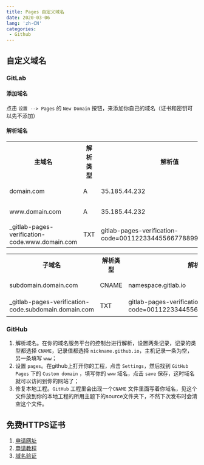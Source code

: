 ```yaml
---
title: Pages 自定义域名
date: 2020-03-06
lang: 'zh-CN'
categories:
 - Github
---
```


## 自定义域名

### GitLab

#### 添加域名

点击 `设置 --> Pages` 的 `New Domain` 按钮，来添加你自己的域名（证书和密钥可以先不添加）

#### 解析域名

<table>
  <tr>
    <th style="width:55rem">主域名</th>
    <th style="width:55rem">解析类型</th>
    <th style="width:55rem">解析值</th>
    <th style="width:27rem">作用</th>
  </tr>
  <tr>
    <td>domain.com</td>
    <td>A</td>
    <td>35.185.44.232</td>
    <td>解析</td>
  </tr>
  <tr>
    <td>www.domain.com</td>
    <td>A</td>
    <td>35.185.44.232</td>
    <td>解析</td>
  </tr>
  <tr>
    <td>_gitlab-pages-verification-code.www.domain.com</td>
    <td style="width:55rem">TXT</td>
    <td>gitlab-pages-verification-code=00112233445566778899aabbccddeeff</td>
    <td style="width:55rem">校验</td>
  </tr>
</table>

<table>
  <tr>
    <th style="width:55rem">子域名</th>
    <th style="width:55rem">解析类型</th>
    <th style="width:55rem">解析值</th>
    <th style="width:27rem">作用</th>
  </tr>
  <tr>
    <td>subdomain.domain.com</td>
    <td>CNAME</td>
    <td>namespace.gitlab.io</td>
    <td>解析</td>
  </tr>
  <tr>
    <td>_gitlab-pages-verification-code.subdomain.domain.com</td>
    <td style="width:55rem">TXT</td>
    <td>gitlab-pages-verification-code=00112233445566778899aabbccddeeff</td>
    <td style="width:55rem">校验</td>
  </tr>
</table>

### GitHub

1. 解析域名。在你的域名服务平台的控制台进行解析，设置两条记录，记录的类型都选择 `CNAME`，记录值都选择 `nickname.github.io`，主机记录一条为空，另一条填写 `www`；
2. 设置 `pages`。在github上打开你的工程，点击 `Settings`，然后找到 `GitHub Pages` 下的 `Custom domain` ，填写你的 `www` 域名，点击 `save` 保存，这时域名就可以访问到你的网站了；
3. 修复本地工程。`GitHub` 工程里会出现一个`CNAME` 文件里面写着你域名，见这个文件放到你的本地工程的所用主题下的source文件夹下，不然下次发布时会清空这个文件。

## 免费HTTPS证书

1. [申请网址](https://freessl.cn)
2. [申请教程](https://blog.freessl.cn/how-to-use-freessl-issue-free-certificates/)
3. [域名验证](https://blog.freessl.cn/free-certificate-verification-guide/)